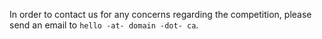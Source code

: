 In order to contact us for any concerns regarding the competition, please send an email to `hello -at- domain -dot- ca`. 